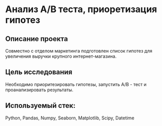 # Анализ А/В теста, приоретизация гипотез

## Описание проекта

Совместно с отделом маркетинга подготовлен список гипотез для увеличения выручки крупного интернет-магазина.

## Цель исследования

Необходимо приоритезировать гипотезы, запустить А/В - тест и проанализировать результаты.

## Используемый стек: 
Python, Pandas, Numpy, Seaborn, Matplotlib, Scipy, Datetime
